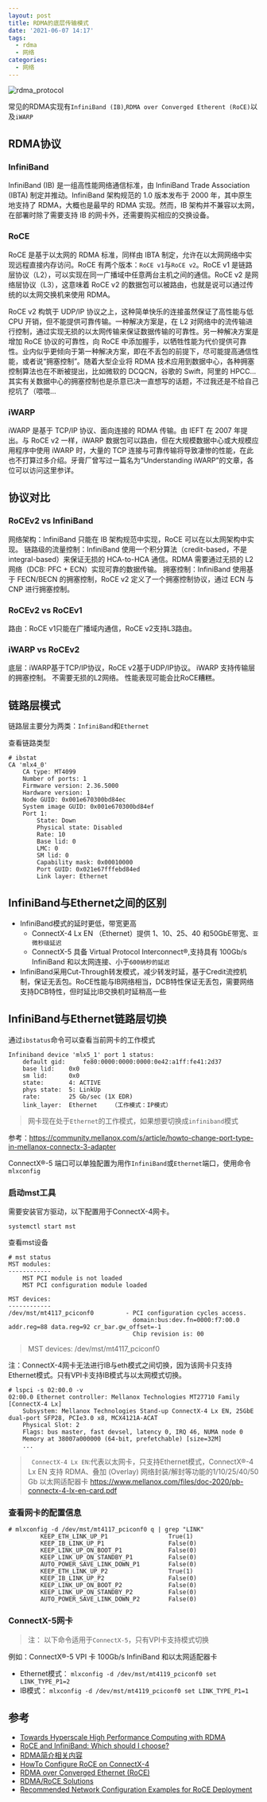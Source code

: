 ```yaml
---
layout: post
title: RDMA的底层传输模式
date: '2021-06-07 14:17'
tags:
  - rdma
  - 网络
categories:
  - 网络
---
```


![rdma_protocol](/images/2021/06/rdma_protocol.png)

常见的RDMA实现有`InfiniBand (IB)`,`RDMA over Converged Etherent (RoCE)`以及`iWARP`

<!--more-->

## RDMA协议

### InfiniBand

InfiniBand (IB) 是一组高性能网络通信标准，由 InfiniBand Trade Association (IBTA) 制定并推动。InfiniBand 架构规范的 1.0 版本发布于 2000 年，其中原生地支持了 RDMA，大概也是最早的 RDMA 实现。然而，IB 架构并不兼容以太网，在部署时除了需要支持 IB 的网卡外，还需要购买相应的交换设备。

### RoCE

RoCE 是基于以太网的 RDMA 标准，同样由 IBTA 制定，允许在以太网网络中实现远程直接内存访问。RoCE 有两个版本：`RoCE v1`与`RoCE v2`。RoCE v1 是链路层协议（L2），可以实现在同一广播域中任意两台主机之间的通信。RoCE v2 是网络层协议（L3），这意味着 RoCE v2 的数据包可以被路由，也就是说可以通过传统的以太网交换机来使用 RDMA。

RoCE v2 构筑于 UDP/IP 协议之上，这种简单快乐的连接虽然保证了高性能与低 CPU 开销，但不能提供可靠传输。一种解决方案是，在 L2 对网络中的流传输进行控制，通过实现无损的以太网传输来保证数据传输的可靠性。另一种解决方案是增加 RoCE 协议的可靠性，向 RoCE 中添加握手，以牺牲性能为代价提供可靠性。业内似乎更倾向于第一种解决方案，即在不丢包的前提下，尽可能提高通信性能，或者说“拥塞控制”。随着大型企业将 RDMA 技术应用到数据中心，各种拥塞控制算法也在不断被提出，比如微软的 DCQCN，谷歌的 Swift，阿里的 HPCC… 其实有关数据中心的拥塞控制也是杀意已决一直想写的话题，不过我还是不给自己挖坑了（喂喂…

### iWARP

iWARP 是基于 TCP/IP 协议、面向连接的 RDMA 传输。由 IEFT 在 2007 年提出。与 RoCE v2 一样，iWARP 数据包可以路由，但在大规模数据中心或大规模应用程序中使用 iWARP 时，大量的 TCP 连接与可靠传输将导致凄惨的性能，在此也不打算过多介绍。牙膏厂曾写过一篇名为“Understanding iWARP”的文章，各位可以访问这里参详。

## 协议对比

### RoCEv2 vs InfiniBand

网络架构：InfiniBand 只能在 IB 架构规范中实现，RoCE 可以在以太网架构中实现。
链路级的流量控制：InfiniBand 使用一个积分算法（credit-based，不是 integral-based）来保证无损的 HCA-to-HCA 通信。RDMA 需要通过无损的 L2 网络（DCB: PFC + ECN）实现可靠的数据传输。
拥塞控制：InfiniBand 使用基于 FECN/BECN 的拥塞控制，RoCE v2 定义了一个拥塞控制协议，通过 ECN 与 CNP 进行拥塞控制。

### RoCEv2 vs RoCEv1

路由：RoCE v1只能在广播域内通信，RoCE v2支持L3路由。

### iWARP vs RoCEv2

底层：iWARP基于TCP/IP协议，RoCE v2基于UDP/IP协议。
iWARP 支持传输层的拥塞控制。
不需要无损的L2网络。
性能表现可能会比RoCE糟糕。

## 链路层模式

链路层主要分为两类：`InfiniBand`和`Ethernet`

查看链路类型
```
# ibstat
CA 'mlx4_0'
	CA type: MT4099
	Number of ports: 1
	Firmware version: 2.36.5000
	Hardware version: 1
	Node GUID: 0x001e670300bd84ec
	System image GUID: 0x001e670300bd84ef
	Port 1:
		State: Down
		Physical state: Disabled
		Rate: 10
		Base lid: 0
		LMC: 0
		SM lid: 0
		Capability mask: 0x00010000
		Port GUID: 0x021e67fffebd84ed
		Link layer: Ethernet
```

## InfiniBand与Ethernet之间的区别

- InfiniBand模式的延时更低，带宽更高
  - ConnectX-4 Lx EN （Ethernet）提供 1、10、25、40 和50GbE带宽、`亚微秒级延迟`
  - ConnectX-5 具备 Virtual Protocol Interconnect®,支持具有 100Gb/s InfiniBand 和以太网连接、小于`600纳秒的延迟`
- InfiniBand采用Cut-Through转发模式，减少转发时延，基于Credit流控机制，保证无丢包。RoCE性能与IB网络相当，DCB特性保证无丢包，需要网络支持DCB特性，但时延比IB交换机时延稍高一些


## InfiniBand与Ethernet链路层切换

通过`ibstatus`命令可以查看当前网卡的工作模式

``` shell
Infiniband device 'mlx5_1' port 1 status:
	default gid:	 fe80:0000:0000:0000:0e42:a1ff:fe41:2d37
	base lid:	 0x0
	sm lid:		 0x0
	state:		 4: ACTIVE
	phys state:	 5: LinkUp
	rate:		 25 Gb/sec (1X EDR)
	link_layer:	 Ethernet    （工作模式：IP模式）
```
> 网卡现在处于`Ethernet`的工作模式，如果想要切换成`infiniband`模式

参考：https://community.mellanox.com/s/article/howto-change-port-type-in-mellanox-connectx-3-adapter

ConnectX®-5 端口可以单独配置为用作`InfiniBand`或`Ethernet`端口，使用命令`mlxconfig`

### 启动mst工具
需要安装官方驱动，以下配置用于ConnectX-4网卡。

``` shell
systemctl start mst
```
查看mst设备
``` shell
# mst status
MST modules:
------------
    MST PCI module is not loaded
    MST PCI configuration module loaded

MST devices:
------------
/dev/mst/mt4117_pciconf0         - PCI configuration cycles access.
                                   domain:bus:dev.fn=0000:f7:00.0 addr.reg=88 data.reg=92 cr_bar.gw_offset=-1
                                   Chip revision is: 00
```
> MST devices: /dev/mst/mt4117_pciconf0

注：ConnectX-4网卡无法进行IB与eth模式之间切换，因为该网卡只支持Ethernet模式。只有VPI卡支持IB模式与以太网模式切换。
```
# lspci -s 02:00.0 -v
02:00.0 Ethernet controller: Mellanox Technologies MT27710 Family [ConnectX-4 Lx]
	Subsystem: Mellanox Technologies Stand-up ConnectX-4 Lx EN, 25GbE dual-port SFP28, PCIe3.0 x8, MCX4121A-ACAT
	Physical Slot: 2
	Flags: bus master, fast devsel, latency 0, IRQ 46, NUMA node 0
	Memory at 38007a000000 (64-bit, prefetchable) [size=32M]
	...
```
> ` ConnectX-4 Lx EN`:代表以太网卡，只支持Ethernet模式，ConnectX®-4 Lx EN 支持 RDMA、叠加 (Overlay) 网络封装/解封等功能的1/10/25/40/50 Gb 以太网适配器卡
>  https://www.mellanox.com/files/doc-2020/pb-connectx-4-lx-en-card.pdf


### 查看网卡的配置信息

``` shell
# mlxconfig -d /dev/mst/mt4117_pciconf0 q | grep "LINK"
         KEEP_ETH_LINK_UP_P1                 True(1)         
         KEEP_IB_LINK_UP_P1                  False(0)        
         KEEP_LINK_UP_ON_BOOT_P1             False(0)        
         KEEP_LINK_UP_ON_STANDBY_P1          False(0)        
         AUTO_POWER_SAVE_LINK_DOWN_P1        False(0)        
         KEEP_ETH_LINK_UP_P2                 True(1)         
         KEEP_IB_LINK_UP_P2                  False(0)        
         KEEP_LINK_UP_ON_BOOT_P2             False(0)        
         KEEP_LINK_UP_ON_STANDBY_P2          False(0)        
         AUTO_POWER_SAVE_LINK_DOWN_P2        False(0)  
```

### ConnectX-5网卡

> 注： 以下命令适用于`ConnectX-5`，只有VPI卡支持模式切换

例如：ConnectX®-5 VPI 卡 100Gb/s InfiniBand 和以太网适配器卡

- Ethernet模式： `mlxconfig -d /dev/mst/mt4119_pciconf0 set LINK_TYPE_P1=2`
- IB模式： `mlxconfig -d /dev/mst/mt4119_pciconf0 set LINK_TYPE_P1=1`


## 参考

- [Towards Hyperscale High Performance Computing with RDMA](https://pc.nanog.org/static/published/meetings/NANOG76/1999/20190612_Cardona_Towards_Hyperscale_High_v1.pdf)
- [RoCE and InfiniBand: Which should I choose?](https://www.infinibandta.org/roce-and-infiniband-which-should-i-choose/)
- [RDMA简介相关内容](https://blog.csdn.net/github_33873969/article/details/83017820)
- [HowTo Configure RoCE on ConnectX-4](https://mymellanox.force.com/mellanoxcommunity/s/article/howto-configure-roce-on-connectx-4)
- [RDMA over Converged Ethernet (RoCE)](https://docs.mellanox.com/pages/viewpage.action?pageId=39284930)
- [RDMA/RoCE Solutions](https://community.mellanox.com/s/article/rdma-roce-solutions)
- [Recommended Network Configuration Examples for RoCE Deployment](https://community.mellanox.com/s/article/recommended-network-configuration-examples-for-roce-deployment)
